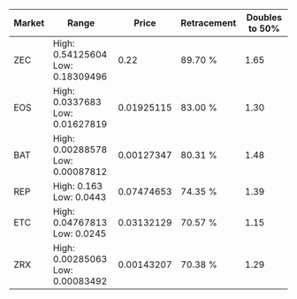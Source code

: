 | Market | Range | Price| Retracement | Doubles to 50% |
| --- | --- | --- | --- | --- |
| ZEC | High: 0.54125604<br />Low: 0.18309496 | 0.22 | 89.70 % | 1.65 |
| EOS | High: 0.0337683<br />Low: 0.01627819 | 0.01925115 | 83.00 % | 1.30 |
| BAT | High: 0.00288578<br />Low: 0.00087812 | 0.00127347 | 80.31 % | 1.48 |
| REP | High: 0.163<br />Low: 0.0443 | 0.07474653 | 74.35 % | 1.39 |
| ETC | High: 0.04767813<br />Low: 0.0245 | 0.03132129 | 70.57 % | 1.15 |
| ZRX | High: 0.00285063<br />Low: 0.00083492 | 0.00143207 | 70.38 % | 1.29 |
